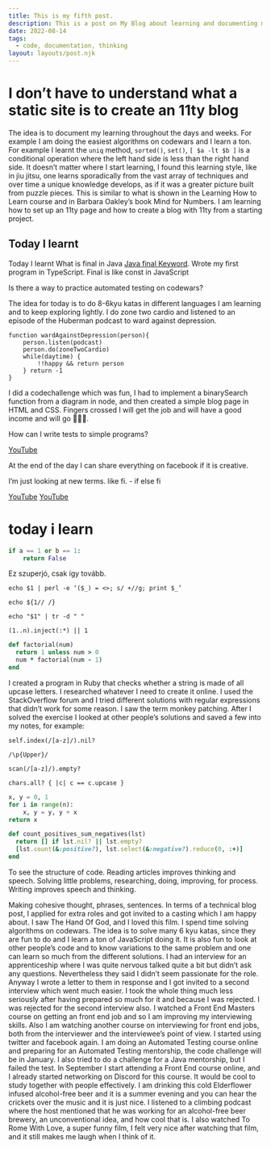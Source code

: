 ```yaml
---
title: This is my fifth post.
description: This is a post on My Blog about learning and documenting my code learning journey😉.
date: 2022-08-14
tags:
  - code, documentation, thinking
layout: layouts/post.njk
---
```

# I don’t have to understand what a static site is to create an 11ty blog
The idea is to document my learning throughout the days and weeks. For example I am doing the easiest algorithms on codewars and I learn a ton. For example I learnt the `uniq` method, `sorted()`, `set()`, `[ $a -lt $b ]` is a conditional operation where the left hand side is less than the right hand side. It doesn’t matter where I start learning, I found this learning style, like in jiu jitsu, one learns sporadically from the vast array of techniques and over time a unique knowledge develops, as if it was a greater picture built from puzzle pieces. This is similar to what is shown in the Learning How to Learn course and in Barbara Oakley’s book Mind for Numbers. I am learning how to set up an 11ty page and how to create a blog with 11ty from a starting project.

## Today I learnt

Today I learnt
What is final in Java [Java final Keyword](https://www.w3schools.com/java/ref_keyword_final.asp). Wrote my first program in TypeScript. Final is like const in JavaScript

Is there a way to practice automated testing on codewars?

The idea for today is to do 8-6kyu katas in different languages I am learning and to keep exploring lightly. I do zone two cardio and listened to an episode of the Huberman podcast to ward against depression.

```
function wardAgainstDepression(person){
	person.listen(podcast)
	person.do(zoneTwoCardio)
	while(daytime) {
		!!happy && return person
	} return -1
}
```

I did a codechallenge which was fun, I had to implement a binarySearch function from a diagram in node, and then created a simple blog page in HTML and CSS. Fingers crossed I will get the job and will have a good income and will go 🏄🏻‍♂️.

How can I write tests to simple programs?

[YouTube](https://www.youtube.com/watch?v=V5AcjXPSX4Q)

At the end of the day I can share everything on facebook if it is creative.

I’m just looking at new terms. like fi. - if else fi

[YouTube](https://www.youtube.com/watch?v=philyDq8aaw)
[YouTube](https://www.youtube.com/watch?v=E4kc0Aby2vA)

# today i learn
```py
if a == 1 or b == 1:
	return False
```

Ez szuperjó, csak így tovább.

`echo $1 | perl -e ‘($_) = <>; s/ +//g; print $_’`

`echo ${1// /}`

`echo "$1" | tr -d " "`

 `(1..n).inject(:*) || 1`

```rb
def factorial(num)
  return 1 unless num > 0
  num * factorial(num - 1)
end
```


I created a program in Ruby that checks whether a string is made of all upcase letters. I researched whatever I need to create it online. I used the StackOverflow forum and I tried different solutions with regular expressions that didn’t work for some reason. I saw the term monkey patching. After I solved the exercise I looked at other people’s solutions and saved a few into my notes, for example:

`self.index(/[a-z]/).nil?`

`/\p{Upper}/`

`scan(/[a-z]/).empty?`

`chars.all? { |c| c == c.upcase }`


```py
x, y = 0, 1
for i in range(n):
    x, y = y, y + x
return x
```

```rb
def count_positives_sum_negatives(lst)
  return [] if lst.nil? || lst.empty?
  [lst.count(&:positive?), lst.select(&:negative?).reduce(0, :+)]
end
```

To see the structure of code. Reading articles improves thinking and speech. Solving little problems, researching, doing, improving, for process. Writing improves speech and thinking.

Making cohesive thought, phrases, sentences.
In terms of a technical blog post, I applied for extra roles and got invited to a casting which I am happy about. I saw The Hand Of God, and I loved this film. I spend time solving algorithms on codewars. The idea is to solve many 6 kyu katas, since they are fun to do and I learn a ton of JavaScript doing it. It is also fun to look at other people’s code and to know variations to the same problem and one can learn so much from the different solutions. I had an interview for an apprenticeship where I was quite nervous talked quite a bit but didn’t ask any questions. Nevertheless they said I didn’t seem passionate for the role. Anyway I wrote a letter to them in response and I got invited to a second interview which went much easier. I took the whole thing much less seriously after having prepared so much for it and because I was rejected. I was rejected for the second interview also. I watched a Front End Masters course on getting an front end job and so I am improving my interviewing skills. Also I am watching another course on interviewing for front end jobs, both from the interviewer and the interviewee’s point of view. I started using twitter and facebook again. I am doing an Automated Testing course online and preparing for an Automated Testing mentorship, the code challenge will be in January. I also tried to do a challenge for a Java mentorship, but I failed the test. In September I start attending a Front End course online, and I already started networking on Discord for this course. It would be cool to study together with people effectively. I am drinking this cold Elderflower infused alcohol-free beer and it is a summer evening and you can hear the crickets over the music and it is just nice. I listened to a climbing podcast where the host mentioned that he was working for an alcohol-free beer brewery, an unconventional idea, and how cool that is. I also watched To Rome With Love, a super funny film, I felt very nice after watching that film, and it still makes me laugh when I think of it.